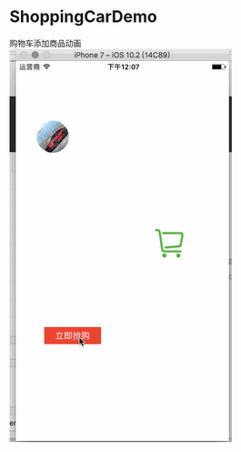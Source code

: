 # ShoppingCarDemo
购物车添加商品动画
![image](https://github.com/smile659974981/ShoppingCarDemo/blob/master/Gif/shopping.gif)
